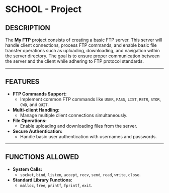 # **SCHOOL - Project**

## **DESCRIPTION**  
The **My FTP** project consists of creating a basic FTP server. This server will handle client connections, process FTP commands, and enable basic file transfer operations such as uploading, downloading, and navigation within the server directory. The goal is to ensure proper communication between the server and the client while adhering to FTP protocol standards.

---

## **FEATURES**  
- **FTP Commands Support:**  
  - Implement common FTP commands like `USER`, `PASS`, `LIST`, `RETR`, `STOR`, `CWD`, and `QUIT`.  
- **Multi-client Handling:**  
  - Manage multiple client connections simultaneously.  
- **File Operations:**  
  - Enable uploading and downloading files from the server.  
- **Secure Authentication:**  
  - Handle basic user authentication with usernames and passwords.  

---

## **FUNCTIONS ALLOWED**  
- **System Calls:**  
  - `socket`, `bind`, `listen`, `accept`, `recv`, `send`, `read`, `write`, `close`.  
- **Standard Library Functions:**  
  - `malloc`, `free`, `printf`, `fprintf`, `exit`.  

